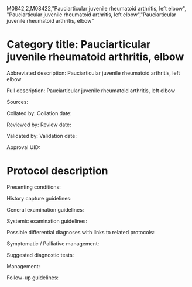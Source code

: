 M0842,2,M08422,"Pauciarticular juvenile rheumatoid arthritis, left elbow", "Pauciarticular juvenile rheumatoid arthritis, left elbow","Pauciarticular juvenile rheumatoid arthritis, elbow"
# Category title: Pauciarticular juvenile rheumatoid arthritis, elbow

Abbreviated description: Pauciarticular juvenile rheumatoid arthritis, left elbow

Full description: Pauciarticular juvenile rheumatoid arthritis, left elbow

Sources:

Collated by:
Collation date:

Reviewed by:
Review date:

Validated by:
Validation date:

Approval UID:

# Protocol description

Presenting conditions:

History capture guidelines:

General examination guidelines:

Systemic examination guidelines:

Possible differential diagnoses with links to related protocols:

Symptomatic / Palliative management:

Suggested diagnostic tests:

Management:

Follow-up guidelines:
